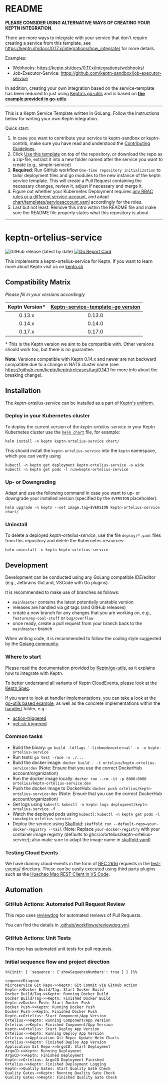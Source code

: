 # README

**PLEASE CONSIDER USING ALTERNATIVE WAYS OF CREATING YOUR KEPTN INTEGRATION**.

There are more ways to integrate with your service that don't require creating a service from this template, see https://keptn.sh/docs/0.17.x/integrations/how_integrate/ for more details.

Examples:

* Webhooks: https://keptn.sh/docs/0.17.x/integrations/webhooks/
* Job-Executor-Service: https://github.com/keptn-sandbox/job-executor-service

In addition, creating your own integration based on the service-template has been reduced to just using [Keptn's go-utils]( https://github.com/keptn/go-utils/)
and is based on [**the example provided in go-utils**](https://github.com/keptn/go-utils/tree/master/examples/go-sdk).

---

This is a Keptn Service Template written in GoLang. Follow the instructions below for writing your own Keptn integration.

Quick start:

1. In case you want to contribute your service to keptn-sandbox or keptn-contrib, make sure you have read and understood the [Contributing Guidelines](https://github.com/keptn-sandbox/contributing).
1. Click [Use this template](https://github.com/ortelius/keptn-ortelius-service/generate) on top of the repository, or download the repo as a zip-file, extract it into a new folder named after the service you want to create (e.g., simple-service) 
1. **Required**: Run GitHub workflow `One-time repository initialization` to tailor deployment files and go modules to the new instance of the keptn service template. This will create a Pull Request containing the necessary changes, review it, adjust if necessary and merge it.
1. Figure out whether your Kubernetes Deployment requires [any RBAC rules or a different service-account](https://github.com/keptn-sandbox/contributing#rbac-guidelines), and adapt [chart/templates/serviceaccount.yaml](chart/templates/serviceaccount.yaml) accordingly for the roles.
1. Last but not least: Remove this intro within the README file and make sure the README file properly states what this repository is about

---

# keptn-ortelius-service
![GitHub release (latest by date)](https://img.shields.io/github/v/release/ortelius/keptn-ortelius-service)
[![Go Report Card](https://goreportcard.com/badge/github.com/ortelius/keptn-ortelius-service)](https://goreportcard.com/report/github.com/ortelius/keptn-ortelius-service)

This implements a keptn-ortelius-service for Keptn. If you want to learn more about Keptn visit us on [keptn.sh](https://keptn.sh)

## Compatibility Matrix

*Please fill in your versions accordingly*

| Keptn Version* | [Keptn-service-template-go version](https://github.com/ortelius/keptn-ortelius-service/releases) |
|:--------------:|:--------------------------------------------------------------------------------------------------------:|
|     0.13.x     |                                                  0.13.0                                                  |
|     0.14.x     |                                                  0.14.0                                                  |
|     0.17.x     |                                                  0.17.0                                                  |


\* This is the Keptn version we aim to be compatible with. Other versions should work too, but there is no guarantee.

**Note**: Versions compatible with Keptn 0.14.x and newer are not backward compatible due to a change in NATS cluster name
(see https://github.com/keptn/keptn/releases/tag/0.14.1 for more info about the breaking change).

## Installation

The *keptn-ortelius-service* can be installed as a part of [Keptn's uniform](https://keptn.sh).

### Deploy in your Kubernetes cluster

To deploy the current version of the *keptn-ortelius-service* in your Keptn Kubernetes cluster use the [`helm chart`](chart/Chart.yaml) file,
for example:

```console
helm install -n keptn keptn-ortelius-service chart/
```

This should install the `keptn-ortelius-service` into the `keptn` namespace, which you can verify using

```console
kubectl -n keptn get deployment keptn-ortelius-service -o wide
kubectl -n keptn get pods -l run=keptn-ortelius-service
```

### Up- or Downgrading

Adapt and use the following command in case you want to up- or downgrade your installed version (specified by the `$VERSION` placeholder):

```console
helm upgrade -n keptn --set image.tag=$VERSION keptn-ortelius-service chart/
```

### Uninstall

To delete a deployed *keptn-ortelius-service*, use the file `deploy/*.yaml` files from this repository and delete the Kubernetes resources:

```console
helm uninstall -n keptn keptn-ortelius-service
```

## Development

Development can be conducted using any GoLang compatible IDE/editor (e.g., Jetbrains GoLand, VSCode with Go plugins).

It is recommended to make use of branches as follows:

* `main`/`master` contains the latest potentially unstable version
* releases are handled via git tags (and GitHub releases)
* create a new branch for any changes that you are working on, e.g., `feature/my-cool-stuff` or `bug/overflow`
* once ready, create a pull request from your branch back to the `main`/`master` branch

When writing code, it is recommended to follow the coding style suggested by the [Golang community](https://github.com/golang/go/wiki/CodeReviewComments).

### Where to start

Please read the documentation provided by [Keptn/go-utils](https://github.com/keptn/go-utils/tree/master/examples/go-sdk), as it explains how to integrate with Keptn.

To better understand all variants of Keptn CloudEvents, please look at the [Keptn Spec](https://github.com/keptn/spec).
 
If you want to look at handler implementations, you can take a look at the [go-utils based example](https://github.com/keptn/go-utils/blob/master/examples/go-sdk/handler.go), 
as well as the concrete implementations within the [handler/](handler/) folder, e.g.:
* [action-triggered](handler/action_triggered_event_handler.go)
* [get-sli-triggered](handler/get_sli_triggered_event_handler.go)

### Common tasks

* Build the binary: `go build -ldflags '-linkmode=external' -v -o keptn-ortelius-service`
* Run tests: `go test -race -v ./...`
* Build the docker image: `docker build . -t ortelius/keptn-ortelius-service:dev` (Note: Ensure that you use the correct DockerHub account/organization)
* Run the docker image locally: `docker run --rm -it -p 8080:8080 ortelius/keptn-ortelius-service:dev`
* Push the docker image to DockerHub: `docker push ortelius/keptn-ortelius-service:dev` (Note: Ensure that you use the correct DockerHub account/organization)
* Get logs using `kubectl`: `kubectl -n keptn logs deployment/keptn-ortelius-service -f`
* Watch the deployed pods using `kubectl`: `kubectl -n keptn get pods -l run=keptn-ortelius-service`
* Deploy the service using [Skaffold](https://skaffold.dev/): `skaffold run --default-repo=your-docker-registry --tail` (Note: Replace `your-docker-registry` with your container image registry (defaults to ghcr.io/ortelius/keptn-ortelius-service); also make sure to adapt the image name in [skaffold.yaml](skaffold.yaml))


### Testing Cloud Events

We have dummy cloud-events in the form of [RFC 2616](https://ietf.org/rfc/rfc2616.txt) requests in the [test-events/](test-events/) directory. These can be easily executed using third party plugins such as the [Huachao Mao REST Client in VS Code](https://marketplace.visualstudio.com/items?itemName=humao.rest-client).

## Automation

### GitHub Actions: Automated Pull Request Review

This repo uses [reviewdog](https://github.com/reviewdog/reviewdog) for automated reviews of Pull Requests. 

You can find the details in [.github/workflows/reviewdog.yml](.github/workflows/reviewdog.yml).

### GitHub Actions: Unit Tests

This repo has automated unit tests for pull requests. 

### Initial sequence flow and project direction

```mermaid
%%{init: { 'sequence': {'showSequenceNumbers': true } } }%%

sequenceDiagram
Microservice Git Repo->>Keptn: Git Commit via GitHub Action
Keptn->>Docker Build/Tag: Start Docker Build
Docker Build/Tag->>Keptn: Running Docker Build
Docker Build/Tag->>Keptn: Finished Docker Build
Keptn->>Docker Push: Start Docker Push
Docker Push->>Keptn: Running Docker Push
Docker Push->>Keptn: Finished Docker Push
Keptn->>Ortelius: Start Component/App Version
Ortelius->>Keptn: Running Component/App Version
Ortelius->>Keptn: Finished Component/App Version
Keptn->>Ortelius: Start Deploy App Version
Ortelius->>Keptn: Running Deploy App Version
Ortelius->>Application Git Repo: Update Helm Charts
Ortelius->>Keptn: Finished Deploy App Version
Application Git Repo->>ArgoCD: Start Deployment
ArgoCD->>Keptn: Running Deployment
ArgoCD->>Keptn: Finished Deployment
Keptn->>Ortelius: ArgoCD Deployment Finished
Ortelius->>Keptn: Finished Deployment Logging
Keptn->>Quality Gates: Start Quality Gate Check
Quality Gates->>Keptn: Running Quality Gate Check
Quality Gates->>Keptn: Finished Quality Gate Check
```
